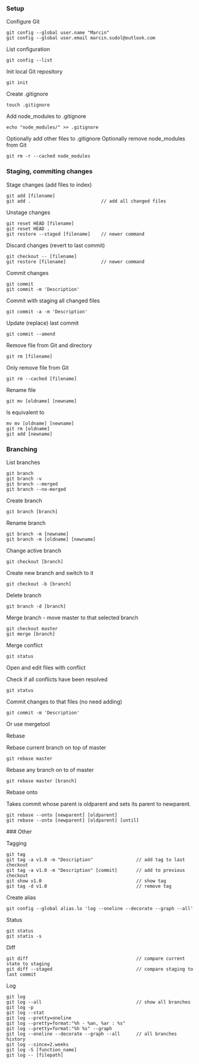 ### Setup

Configure Git

```
git config --global user.name "Marcin"
git config --global user.email marcin.sudol@outlook.com
```

List configuration

```
git config --list
```

Init local Git repository

```
git init
```

Create .gitignore

```
touch .gitignore
```

Add node_modules to .gitignore

```
echo "node_modules/" >> .gitignore
```

Optionally add other files to .gitignore
Optionally remove node_modules from Git

```
git rm -r --cached node_modules
```

### Staging, commiting changes

Stage changes (add files to index)

```
git add [filename]
git add .                          // add all changed files
```

Unstage changes

```
git reset HEAD [filename]
git reset HEAD .
git restore --staged [filename]    // newer command
```

Discard changes (revert to last commit)

```
git checkout -- [filename]
git restore [filename]             // newer command
```

Commit changes

```
git commit
git commit -m 'Description'
```

Commit with staging all changed files

```
git commit -a -m 'Description'
```

Update (replace) last commit

```
git commit --amend
```

Remove file from Git and directory

```
git rm [filename]
```

Only remove file from Git

```
git rm --cached [filename]
```

Rename file

```
git mv [oldname] [newname]
```

Is equivalent to

```
mv mv [oldname] [newname]
git rm [oldname]
git add [newname]
```

### Branching

List branches

```
git branch
git branch -v
git branch --merged
git branch --no-merged
```

Create branch

```
git branch [branch]
```

Rename branch

```
git branch -m [newname]
git branch -m [oldname] [newname]
```

Change active branch

```
git checkout [branch]
```

Create new branch and switch to it

```
git checkout -b [branch]
```

Delete branch

```
git branch -d [branch]
```

Merge branch - move master to that selected branch

```
git checkout master
git merge [branch]
```

Merge conflict

```
git status
```

Open and edit files with conflict

Check if all conflicts have been resolved

```
git status
```

Commit changes to that files (no need adding)

```
git commit -m 'Description'
```

Or use mergetool

Rebase

Rebase current branch on top of master

```
git rebase master
```

Rebase any branch on to of master

```
git rebase master [branch]
```

Rebase onto

Takes commit whose parent is oldparent and sets its parent to newparent.

```
git rebase --onto [newparent] [oldparent]
git rebase --onto [newparent] [oldparent] [until]
```

### Other

Tagging

```
git tag
git tag -a v1.0 -m "Description"                // add tag to last checkout
git tag -a v1.0 -m "Description" [commit]       // add to previous checkout
git show v1.0                                   // show tag
git tag -d v1.0                                 // remove tag
```

Create alias

```
git config --global alias.lo 'log --oneline --decorate --graph --all'
```

Status

```
git status
git statis -s
```

Diff

```
git diff                                        // compare current state to staging
git diff --staged                               // compare staging to last commit
```

Log

```
git log
git log --all                                   // show all branches
git log -p
git log --stat
git log --pretty=oneline
git log --pretty=format:"%h - %an, %ar : %s"
git log --pretty=format:"%h %s" --graph
git log --oneline --decorate --graph --all      // all branches history
git log --since=2.weeks
git log -S [function_name]
git log -- [filepath]
```
